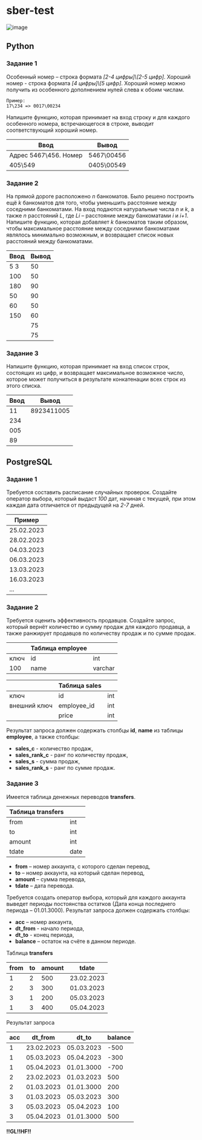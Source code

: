 # sber-test
![image](https://i.ibb.co/Jy11cyn/kandinsky-download-1698015283896.png)


## Python


### Задание 1

Особенный номер – строка формата *\[2-4 цифры]\\\[2-5 цифр]*. Хороший номер - строка формата *\[4 цифры]\\\[5 цифр]*. Хороший номер можно получить из особенного дополнением нулей слева к обоим числам.

    Пример:
    17\234 => 0017\00234 

Напишите функцию, которая принимает на вход строку и для каждого особенного номера, встречающегося в строке, выводит соответствующий хороший номер.

| Ввод  | Вывод |
| ------------- | ------------- |
| Адрес 5467\456. Номер  | 5467\00456  |
| 405\549  | 0405\00549  |


### Задание 2

На прямой дороге расположено *n* банкоматов. Было решено построить ещё *k* банкоматов для того, чтобы уменьшить расстояние между соседними банкоматами. 
На вход подаются натуральные числа *n* и *k*, а также *n* расстояний *L*, где *Li* – расстояние между банкоматами *i* и  *i+1*. Напишите функцию, которая добавляет *k* банкоматов таким образом, чтобы максимальное расстояние между соседними банкоматами являлось минимально возможным, и возвращает список новых расстояний между банкоматами.

| Ввод  | Вывод |
| ------------- | ------------- |
| 5 3  | 50  |
| 100  | 50  |
| 180  | 90  |
| 50  | 90  |
| 60  | 50  |
| 150  | 60  |
|   | 75  |
|   | 75  |


### Задание 3

Напишите функцию, которая принимает на вход список строк, состоящих из цифр, и возвращает максимальное возможное число, которое может получиться в результате конкатенации всех строк из этого списка.

| Ввод  | Вывод |
| ------------- | ------------- |
| 11  | 8923411005  |
| 234  |   |
| 005  |   |
| 89  |   |



## PostgreSQL


### Задание 1

Требуется составить расписание случайных проверок. Создайте оператор выбора, который выдаст *100* дат, начиная с текущей, при этом каждая дата отличается от предыдущей на *2-7* дней.

| Пример |
| ------------- |
| 25.02.2023  |
| 28.02.2023  |
| 04.03.2023  |
| 06.03.2023  |
| 13.03.2023  |
| 16.03.2023  |
| ...  |


### Задание 2

Требуется оценить эффективность продавцов. Создайте запрос, который вернёт количество и сумму продаж для каждого продавца, а также ранжирует продавцов по количеству продаж и по сумме продаж.

| | Таблица employee | |
| ------------- | ------------- | ------------- |
| ключ  | id  | int  |
| 100  | name  | varchar  |

|  | Таблица sales | |
| ------------- | ------------- | ------------- |
| ключ  | id  | int  |
| внешний ключ  | employee_id  | int  |
|  | price  | int  |

Результат запроса должен содержать столбцы **id**, **name** из таблицы **employee**, а также столбцы:
- **sales_c** - количество продаж, 
- **sales_rank_c** - ранг по количеству продаж, 
- **sales_s** - сумма продаж, 
- **sales_rank_s** -  ранг по сумме продаж.


### Задание 3

Имеется таблица денежных переводов **transfers**.

| Таблица transfers |  |
| ------------- | ------------- |
| from | int  |
| to  | int  |
| amount | int  |
| tdate | date  |

- **from** – номер аккаунта, с которого сделан перевод,
- **to** – номер аккаунта, на который сделан перевод,
- **amount** – сумма перевода,
- **tdate** – дата перевода.

Требуется создать оператор выбора, который для каждого аккаунта выведет периоды постоянства остатков (Дата конца последнего периода – 01.01.3000). Результат запроса должен содержать столбцы:
- **acc** – номер аккаунта,
- **dt_from** - начало периода,
- **dt_to** - конец периода,
- **balance** – остаток на счёте в данном периоде.

Таблица **transfers**

| from | to | amount | tdate |
| ------------- | ------------- | ------------- | ------------- |
| 1 | 2 | 500 | 23.02.2023 |
| 2 | 3 | 300 | 01.03.2023 |
| 3 | 1 | 200 | 05.03.2023 |
| 1 | 3 | 400 | 05.04.2023 |

Результат запроса

| acc | dt_from | dt_to | balance |
| ------------- | ------------- | ------------- | ------------- |
| 1 | 23.02.2023 | 05.03.2023 | -500 |
| 1 | 05.03.2023 | 05.04.2023 | -300 |
| 1 | 05.04.2023 | 01.01.3000 | -700 |
| 2 | 23.02.2023 | 01.03.2023 | 500 |
| 2 | 01.03.2023 | 01.01.3000 | 200 |
| 3 | 01.03.2023 | 05.03.2023 | 300 |
| 3 | 05.03.2023 | 05.04.2023 | 100 |
| 3 | 05.04.2023 | 01.01.3000 | 500 |



**!!GL!!HF!!**
 
